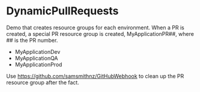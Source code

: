 # DynamicPullRequests

Demo that creates resource groups for each environment. When a PR is created, a special PR resource group is created, MyApplicationPR##, where ## is the PR number.

- MyApplicationDev
- MyApplicationQA
- MyApplicationProd

Use https://github.com/samsmithnz/GitHubWebhook to clean up the PR resource group after the fact.
